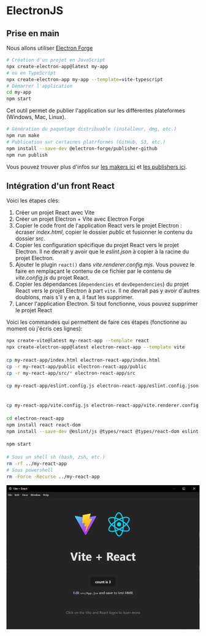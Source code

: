 # ElectronJS

## Prise en main

Nous allons utiliser [Electron Forge](https://www.electronforge.io/)

```sh
# Création d'un projet en JavaScript
npx create-electron-app@latest my-app
# ou en TypeScript
npx create-electron-app my-app --template=vite-typescript
# Démarrer l'application
cd my-app
npm start
```

Cet outil permet de publier l'application sur les différentes plateformes (Windows, Mac, Linux).

```sh
# Génération du paquetage distribuable (installeur, dmg, etc.)
npm run make
# Publication sur certaines platrformes (GitHub, S3, etc.)
npm install --save-dev @electron-forge/publisher-github
npm run publish
```

Vous pouvez trouver plus d'infos sur [les makers ici](https://www.electronforge.io/config/makers) et [les
publishers ici](https://www.electronforge.io/config/publishers).

## Intégration d'un front React

Voici les étapes clés:

1. Créer un projet React avec Vite
1. Créer un projet Electron + Vite avec Electron Forge
1. Copier le code front de l'application React vers le projet Electron : écraser *index.html*, copier le dossier *public* et fusionner le contenu du dossier *src*.
1. Copier les configuration spécifique du projet React vers le projet Electron. Il ne devrait y avoir que le *eslint.json* à copier à la racine du projet Electron.
1. Ajouter le plugin `react()` dans *vite.renderer.config.mjs*. Vous pouvez le faire en remplaçant le contenu de ce fichier par le contenu de *vite.config.js* du projet React.
1. Copier les dépendances (`dependencies` et `devDependencies`) du projet React vers le projet Electron à part `vite`. Il ne devrait pas y avoir d'autres doublons, mais s'il y en a, il faut les supprimer.
1. Lancer l'application Electron. Si tout fonctionne, vous pouvez supprimer le projet React

Voici les commandes qui permettent de faire ces étapes (fonctionne au moment où j'écris ces lignes):

```sh
npx create-vite@latest my-react-app --template react
npx create-electron-app@latest electron-react-app --template vite

cp my-react-app/index.html electron-react-app/index.html
cp -r my-react-app/public electron-react-app/public
cp -r my-react-app/src/* electron-react-app/src

cp my-react-app/eslint.config.js electron-react-app/eslint.config.json


cp my-react-app/vite.config.js electron-react-app/vite.renderer.config.mjs

cd electron-react-app
npm install react react-dom
npm install --save-dev @eslint/js @types/react @types/react-dom eslint vite-plugin-react @vitejs/plugin-react eslint-plugin-react-hooks eslint-plugin-react-refresh

npm start

# Sous un shell sh (bash, zsh, etc.)
rm -rf ../my-react-app
# Sous powershell
rm -Force -Recurse ../my-react-app
```

![eletron react app](./assets/electron-react.png)
